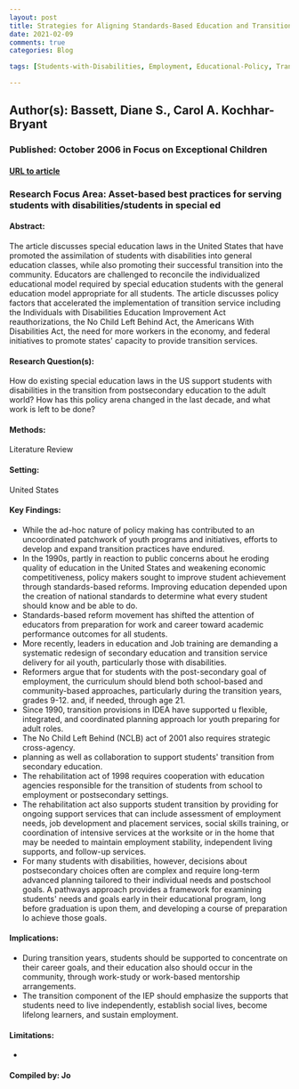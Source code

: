 ```yaml
---
layout: post
title: Strategies for Aligning Standards-Based Education and Transition
date: 2021-02-09
comments: true
categories: Blog

tags: [Students-with-Disabilities, Employment, Educational-Policy, Transition, IEPs, College-Prep, No-Child-Left-Behind, Rehabilitation-Act]

---
```


## Author(s): Bassett, Diane S., Carol A. Kochhar-Bryant

### Published: October 2006 in Focus on Exceptional Children

#### [URL to article](https://eds-a-ebscohost-com.proxy.uchicago.edu/eds/detail/detail?vid=2&sid=f534d4be-afc2-4547-9a08-00dcf39a97ae%40sdc-v-sessmgr02&bdata=JnNpdGU9ZWRzLWxpdmUmc2NvcGU9c2l0ZQ%3d%3d#AN=24391127&db=tfh)

### Research Focus Area: Asset-based best practices for serving students with disabilities/students in special ed

#### Abstract:
 The article discusses special education laws in the United States that have promoted the assimilation of students with disabilities into general education classes, while also promoting their successful transition into the community. Educators are challenged to reconcile the individualized educational model required by special education students with the general education model appropriate for all students. The article discusses policy factors that accelerated the implementation of transition service including the Individuals with Disabilities Education Improvement Act reauthorizations, the No Child Left Behind Act, the Americans With Disabilities Act, the need for more workers in the economy, and federal initiatives to promote states' capacity to provide transition services.


#### Research Question(s):
 How do existing special education laws in the US support students with disabilities in the transition from postsecondary education to the adult world? How has this policy arena changed in the last decade, and what work is left to be done?


#### Methods:
Literature Review


#### Setting:
United States


#### Key Findings:

- While the ad-hoc nature of policy making has contributed to an uncoordinated patchwork of youth programs and initiatives, efforts to develop and expand transition practices have endured. 
- In the 1990s, partly in reaction to public concerns about he eroding quality of education in the United States and weakening economic competitiveness, policy makers sought to improve student achievement through standards-based reforms. Improving education depended upon the creation of national standards to determine what every student should know and be able to do. 
- Standards-based reform movement has shifted the attention of educators from preparation for work and career toward academic performance outcomes for all students. 
- More recently, leaders in education and Job training are demanding a systematic redesign of secondary education and transition service delivery for ail youth, particularly those with disabilities. 
- Reformers argue that for students with the post-secondary goal of employment, the curriculum should blend both school-based and community-based approaches, particularly during the transition years, grades 9-12. and, if needed, through age 21. 
- Since 1990, transition provisions in IDEA have supported u flexible, integrated, and coordinated planning approach lor youth preparing for adult roles. 
- The No Child Left Behind (NCLB) act of 2001 also requires strategic cross-agency. 
- planning as well as collaboration to support students' transition from secondary education. 
- The rehabilitation act of 1998 requires cooperation with education agencies responsible for the transition of students from school to employment or postsecondary settings. 
- The rehabilitation act also supports student transition by providing for ongoing support services that can include assessment of employment needs, job development and placement services, social skills training, or coordination of intensive services at the worksite or in the home that may be needed to maintain employment stability, independent living supports, and follow-up services. 
- For many students with disabilities, however, decisions about postsecondary choices often are complex and require long-term advanced planning tailored to their individual needs and postschool goals. A pathways approach provides a framework for examining students' needs and goals early in their educational program, long before graduation is upon them, and developing a course of preparation lo achieve those goals. 


#### Implications:

- During transition years, students should be supported to concentrate on their career goals, and their education also should occur in the community, through work-study or work-based mentorship arrangements.  
- The transition component of the IEP should emphasize the supports that students need to live independently, establish social lives, become lifelong learners, and sustain employment. 


#### Limitations:
-


#### Compiled by: Jo
